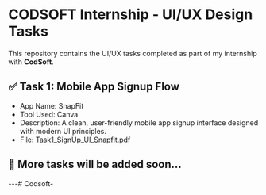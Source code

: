 # CODSOFT Internship - UI/UX Design Tasks

This repository contains the UI/UX tasks completed as part of my internship with **CodSoft**.

## ✅ Task 1: Mobile App Signup Flow
- App Name: SnapFit
- Tool Used: Canva
- Description: A clean, user-friendly mobile app signup interface designed with modern UI principles.
- File: [Task1_SignUp_UI_Snapfit.pdf](Task1_SignUp_UI_Snapfit.pdf)

## 📌 More tasks will be added soon...

---# Codsoft-

